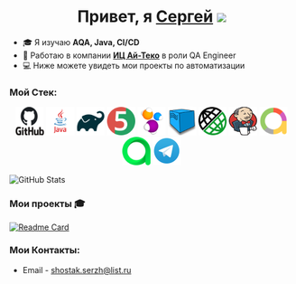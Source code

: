 <h1 align="center">Привет, я <a href="https://github.com/maniastel" target="_blank">Сергей</a> 
<img src="https://github.com/blackcater/blackcater/raw/main/images/Hi.gif" height="32"/></h1>

- 🎓 Я изучаю **AQA, Java, CI/CD**
- 💼 Работаю в компании [**ИЦ Ай-Теко**](https://iteco-inno.ru//) в роли QA Engineer
- 💻 Ниже можете увидеть мои проекты по автоматизации






### Мой Стек:

<div align="center">
<a href="https://github.com/"><img alt="GitHub" height="50" src="images/logo/GitHub.png" width="50"/></a>  
<a href="https://www.java.com/"><img alt="Java" height="50" src="images/logo/Java_logo.png" width="50"/></a>
<a href="https://gradle.org/"><img alt="Gradle" height="50" src="images/logo/Gradle.png" width="50"/></a>  
<a href="https://junit.org/junit5/"><img alt="JUnit 5" height="50" src="images/logo/JUnit5.png" width="50"/></a>
<a href="https://selenide.org/"><img alt="Selenide" height="50" src="images/logo/Selenide.png" width="50"/></a>
<a href="https://aerokube.com/selenoid/"><img alt="Selenoid" height="50" src="images/logo/Selenoid.png" width="50"/></a>
<a href="https://rest-assured.io/"><img alt="RestAssured" height="50" src="images/logo/RestAssured.png" width="50"/></a>
<a href="https://www.jenkins.io/"><img alt="Jenkins" height="50" src="images/logo/Jenkins.png" width="50"/></a>
<a href="https://github.com/allure-framework/"><img alt="Allure Report" height="50" src="images/logo/AllureReports.png" width="50"/></a>
<a href="https://qameta.io/"><img alt="Allure TestOps" height="50" src="images/logo/AllureTestOps.svg" width="50"/></a>
<a href="https://telegram.org/"><img alt="Telegram" height="50" src="images/logo/Telegram.png" width="50"/></a>
</div>

![GitHub Stats](https://github-readme-stats.vercel.app/api?username=SSR164&show_icons=true&bg_color=00000000)


### Мои проекты 🎓

[![Readme Card](https://github-readme-stats.vercel.app/api/pin/?username=SSR164&repo=ParaBankTest&theme=blueberry)](https://github.com/SSR164/ParaBankTest)

### Мои Контакты:

+  Email - shostak.serzh@list.ru
